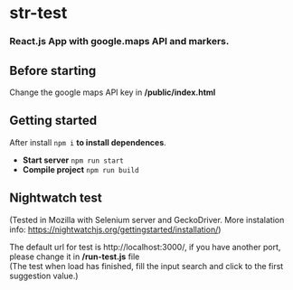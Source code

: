 # str-test
### React.js App with google.maps API and markers.

## Before starting

Change the google maps API key in **/public/index.html**


## Getting started

After install `npm i` **to install dependences**.

* **Start server** `npm run start`  
* **Compile project** `npm run build` 

## Nightwatch test
(Tested in Mozilla with Selenium server and GeckoDriver. More instalation info: https://nightwatchjs.org/gettingstarted/installation/)    

The default url for test is http://localhost:3000/, if you have another port, please change it in **/run-test.js** file  
(The test when load has finished, fill the input search and click to the first suggestion value.)
